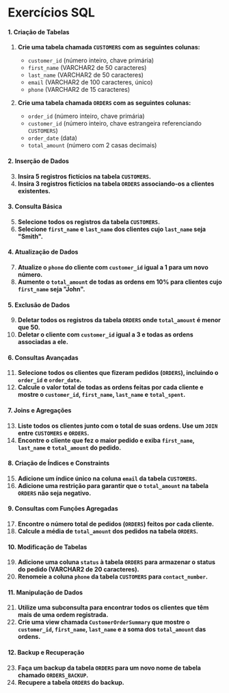 # **Exercícios SQL**

#### **1. Criação de Tabelas**
1. **Crie uma tabela chamada `CUSTOMERS` com as seguintes colunas:**
   - `customer_id` (número inteiro, chave primária)
   - `first_name` (VARCHAR2 de 50 caracteres)
   - `last_name` (VARCHAR2 de 50 caracteres)
   - `email` (VARCHAR2 de 100 caracteres, único)
   - `phone` (VARCHAR2 de 15 caracteres)

2. **Crie uma tabela chamada `ORDERS` com as seguintes colunas:**
   - `order_id` (número inteiro, chave primária)
   - `customer_id` (número inteiro, chave estrangeira referenciando `CUSTOMERS`)
   - `order_date` (data)
   - `total_amount` (número com 2 casas decimais)

#### **2. Inserção de Dados**
3. **Insira 5 registros fictícios na tabela `CUSTOMERS`.**
4. **Insira 3 registros fictícios na tabela `ORDERS` associando-os a clientes existentes.**

#### **3. Consulta Básica**
5. **Selecione todos os registros da tabela `CUSTOMERS`.**
6. **Selecione `first_name` e `last_name` dos clientes cujo `last_name` seja "Smith".**

#### **4. Atualização de Dados**
7. **Atualize o `phone` do cliente com `customer_id` igual a 1 para um novo número.**
8. **Aumente o `total_amount` de todas as ordens em 10% para clientes cujo `first_name` seja "John".**

#### **5. Exclusão de Dados**
9. **Deletar todos os registros da tabela `ORDERS` onde `total_amount` é menor que 50.**
10. **Deletar o cliente com `customer_id` igual a 3 e todas as ordens associadas a ele.**

#### **6. Consultas Avançadas**
11. **Selecione todos os clientes que fizeram pedidos (`ORDERS`), incluindo o `order_id` e `order_date`.**
12. **Calcule o valor total de todas as ordens feitas por cada cliente e mostre o `customer_id`, `first_name`, `last_name` e `total_spent`.**

#### **7. Joins e Agregações**
13. **Liste todos os clientes junto com o total de suas ordens. Use um `JOIN` entre `CUSTOMERS` e `ORDERS`.**
14. **Encontre o cliente que fez o maior pedido e exiba `first_name`, `last_name` e `total_amount` do pedido.**

#### **8. Criação de Índices e Constraints**
15. **Adicione um índice único na coluna `email` da tabela `CUSTOMERS`.**
16. **Adicione uma restrição para garantir que o `total_amount` na tabela `ORDERS` não seja negativo.**

#### **9. Consultas com Funções Agregadas**
17. **Encontre o número total de pedidos (`ORDERS`) feitos por cada cliente.**
18. **Calcule a média de `total_amount` dos pedidos na tabela `ORDERS`.**

#### **10. Modificação de Tabelas**
19. **Adicione uma coluna `status` à tabela `ORDERS` para armazenar o status do pedido (VARCHAR2 de 20 caracteres).**
20. **Renomeie a coluna `phone` da tabela `CUSTOMERS` para `contact_number`.**

#### **11. Manipulação de Dados**
21. **Utilize uma subconsulta para encontrar todos os clientes que têm mais de uma ordem registrada.**
22. **Crie uma view chamada `CustomerOrderSummary` que mostre o `customer_id`, `first_name`, `last_name` e a soma dos `total_amount` das ordens.**

#### **12. Backup e Recuperação**
23. **Faça um backup da tabela `ORDERS` para um novo nome de tabela chamado `ORDERS_BACKUP`.**
24. **Recupere a tabela `ORDERS` do backup.**
